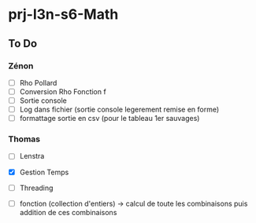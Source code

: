# prj-l3n-s6-Math

## To Do
### Zénon
- [ ] Rho Pollard
- [ ] Conversion Rho Fonction f
- [ ] Sortie console
- [ ] Log dans fichier (sortie console legerement remise en forme)
- [ ] formattage sortie en csv (pour le tableau 1er sauvages)
### Thomas
- [ ] Lenstra
- [x] Gestion Temps
- [ ] Threading
- [ ] fonction (collection d'entiers) -> calcul de toute les combinaisons puis addition de ces combinaisons


